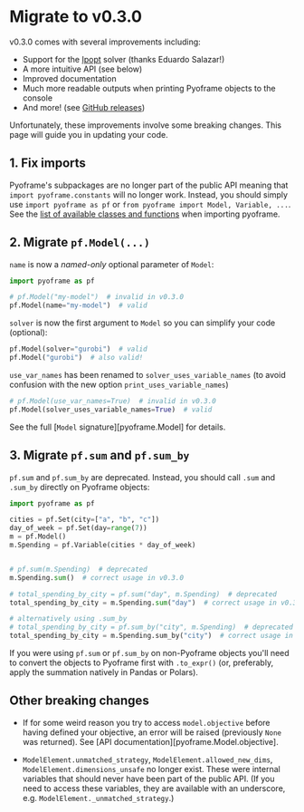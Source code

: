 # Migrate to v0.3.0

v0.3.0 comes with several improvements including:

- Support for the [Ipopt](https://coin-or.github.io/Ipopt/) solver (thanks Eduardo Salazar!)
- A more intuitive API (see below)
- Improved documentation
- Much more readable outputs when printing Pyoframe objects to the console
- And more! (see [GitHub releases](https://github.com/Bravos-Power/pyoframe/releases))

Unfortunately, these improvements involve some breaking changes. This page will guide you in updating your code.

## 1. Fix imports

Pyoframe's subpackages are no longer part of the public API meaning that `import pyoframe.constants` will no longer work. Instead, you should simply use `import pyoframe as pf` or `from pyoframe import Model, Variable, ...`. See the [list of available classes and functions](../../reference/index.md) when importing pyoframe.

## 2. Migrate `pf.Model(...)`

`name` is now a _named-only_ optional parameter of `Model`:

```python
import pyoframe as pf

# pf.Model("my-model")  # invalid in v0.3.0
pf.Model(name="my-model")  # valid
```

`solver` is now the first argument to `Model` so you can simplify your code (optional):

```python
pf.Model(solver="gurobi")  # valid
pf.Model("gurobi")  # also valid!
```

`use_var_names` has been renamed to `solver_uses_variable_names` (to avoid confusion with the new option `print_uses_variable_names`)

```python
# pf.Model(use_var_names=True)  # invalid in v0.3.0
pf.Model(solver_uses_variable_names=True)  # valid
```

See the full [`Model` signature][pyoframe.Model] for details.

## 3. Migrate `pf.sum` and `pf.sum_by`

`pf.sum` and `pf.sum_by` are deprecated. Instead, you should call `.sum` and `.sum_by` directly on Pyoframe objects:

```python
import pyoframe as pf

cities = pf.Set(city=["a", "b", "c"])
day_of_week = pf.Set(day=range(7))
m = pf.Model()
m.Spending = pf.Variable(cities * day_of_week)


# pf.sum(m.Spending)  # deprecated
m.Spending.sum()  # correct usage in v0.3.0

# total_spending_by_city = pf.sum("day", m.Spending)  # deprecated
total_spending_by_city = m.Spending.sum("day")  # correct usage in v0.3.0

# alternatively using .sum_by
# total_spending_by_city = pf.sum_by("city", m.Spending)  # deprecated
total_spending_by_city = m.Spending.sum_by("city")  # correct usage in v0.3.0
```

If you were using `pf.sum` or `pf.sum_by` on non-Pyoframe objects you'll need to convert the objects to Pyoframe first with `.to_expr()` (or, preferably, apply the summation natively in Pandas or Polars).

## Other breaking changes

- If for some weird reason you try to access `model.objective` before having defined your objective, an error will be raised (previously `None` was returned). See [API documentation][pyoframe.Model.objective].

- `ModelElement.unmatched_strategy`, `ModelElement.allowed_new_dims`, `ModelElement.dimensions_unsafe` no longer exist. These were internal variables that should never have been part of the public API. (If you need to access these variables, they are available with an underscore, e.g. `ModelElement._unmatched_strategy`.)
